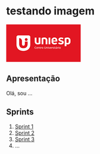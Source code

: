 # testando imagem
![imagem](logo-iesp.jpg)

## Apresentação

Olá, sou ...


## Sprints 

1. [Sprint 1](Sprint%201/README2.md)
2. [Sprint 2](Sprint%202/README.md)
3. [Sprint 3](Sprint%203/README.md)
4. ...

